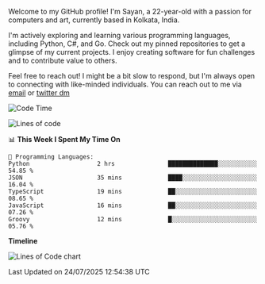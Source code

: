 Welcome to my GitHub profile! I'm Sayan, a 22-year-old with a passion for computers and art, currently based in Kolkata, India.

I'm actively exploring and learning various programming languages, including Python, C#, and Go. Check out my pinned repositories to get a glimpse of my current projects. I enjoy creating software for fun challenges and to contribute value to others.

Feel free to reach out! I might be a bit slow to respond, but I'm always open to connecting with like-minded individuals. You can reach out to me via [email](mailto:me@sayanbiswas.in) or [twitter dm](https://twitter.com/TheDankDel)

<!--START_SECTION:waka-->
![Code Time](http://img.shields.io/badge/Code%20Time-2%2C304%20hrs%2055%20mins-blue)

![Lines of code](https://img.shields.io/badge/From%20Hello%20World%20I%27ve%20Written-12.8%20million%20lines%20of%20code-blue)

📊 **This Week I Spent My Time On** 

```text
💬 Programming Languages: 
Python                   2 hrs               ██████████████░░░░░░░░░░░   54.85 % 
JSON                     35 mins             ████░░░░░░░░░░░░░░░░░░░░░   16.04 % 
TypeScript               19 mins             ██░░░░░░░░░░░░░░░░░░░░░░░   08.65 % 
JavaScript               16 mins             ██░░░░░░░░░░░░░░░░░░░░░░░   07.26 % 
Groovy                   12 mins             █░░░░░░░░░░░░░░░░░░░░░░░░   05.76 % 
```

**Timeline**

![Lines of Code chart](https://raw.githubusercontent.com/Dank-del/Dank-del/main/assets/bar_graph.png)


 Last Updated on 24/07/2025 12:54:38 UTC
<!--END_SECTION:waka-->
